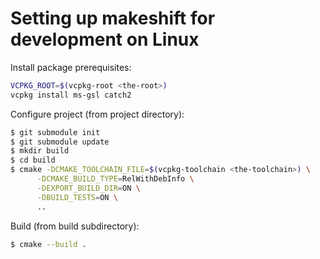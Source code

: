 Setting up makeshift for development on Linux
=============================================

Install package prerequisites:

```bash
VCPKG_ROOT=$(vcpkg-root <the-root>)
vcpkg install ms-gsl catch2
```

Configure project (from project directory):

```bash
$ git submodule init
$ git submodule update
$ mkdir build
$ cd build
$ cmake -DCMAKE_TOOLCHAIN_FILE=$(vcpkg-toolchain <the-toolchain>) \
      -DCMAKE_BUILD_TYPE=RelWithDebInfo \
      -DEXPORT_BUILD_DIR=ON \
      -DBUILD_TESTS=ON \
      ..
```

Build (from build subdirectory):

```bash
$ cmake --build .
```

